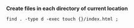 **Create files in each directory of current location**

<code>find . -type d -exec touch {}/index.html \;</code>
